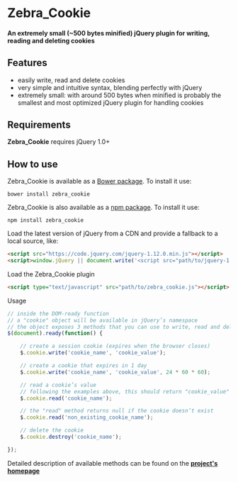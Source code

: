 # Zebra_Cookie

#### An extremely small (~500 bytes minified) jQuery plugin for writing, reading and deleting cookies

## Features

- easily write, read and delete cookies
- very simple and intuitive syntax, blending perfectly with jQuery
- extremely small: with around 500 bytes when minified is probably the smallest and most optimized jQuery plugin for handling cookies

## Requirements

**Zebra_Cookie** requires jQuery 1.0+

## How to use

Zebra_Cookie is available as a [Bower package](http://bower.io/). To install it use:

```
bower install zebra_cookie
```

Zebra_Cookie is also available as a [npm package](https://www.npmjs.com/). To install it use:

```
npm install zebra_cookie
```

Load the latest version of jQuery from a CDN and provide a fallback to a local source, like:

```html
<script src="https://code.jquery.com/jquery-1.12.0.min.js"></script>
<script>window.jQuery || document.write('<script src="path/to/jquery-1.12.0.js"><\/script>')</script>
```
Load the Zebra_Cookie plugin

```html
<script type="text/javascript" src="path/to/zebra_cookie.js"></script>
```

Usage

```javascript
// inside the DOM-ready function
// a "cookie" object will be available in jQuery’s namespace
// the object exposes 3 methods that you can use to write, read and delete cookies
$(document).ready(function() {

    // create a session cookie (expires when the browser closes)
    $.cookie.write('cookie_name', 'cookie_value');

    // create a cookie that expires in 1 day
    $.cookie.write('cookie_name', 'cookie_value', 24 * 60 * 60);

    // read a cookie’s value
    // following the examples above, this should return "cookie_value"
    $.cookie.read('cookie_name');

    // the "read" method returns null if the cookie doesn’t exist
    $.cookie.read('non_existing_cookie_name');

    // delete the cookie
    $.cookie.destroy('cookie_name');

});
```

Detailed description of available methods can be found on the **[project's homepage](http://stefangabos.ro/jquery/zebra-cookie/)**
